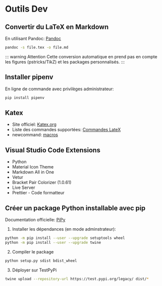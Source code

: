 # Outils Dev

<ClientOnly>
  <ButtonBackToTop/>
</ClientOnly>

## Convertir du LaTeX en Markdown

En utilisant Pandoc: [Pandoc](http://pandoc.org/)

``` bash
pandoc -s file.tex -o file.md
```
::: warning Attention
Cette conversion automatique en prend pas en compte les figures (pstricks/TikZ) et les packages personnalisés.
:::

## Installer pipenv

En ligne de commande avec privilèges administrateur:
``` bash
pip install pipenv
```

## Katex

+ Site officiel: [Katex.org](https://katex.org/)
+ Liste des commandes supportées: [Commandes LateX](https://katex.org/docs/support_table.html)
+ newcommand: [macros](https://katex.org/docs/supported.html#macros)

## Visual Studio Code Extensions

+ Python
+ Material Icon Theme
+ Markdown All in One
+ Vetur
+ Bracket Pair Colorizer (1.0.61)
+ Live Server
+ Prettier - Code formatteur

## Créer un package Python installable avec pip

Documentation officielle: [PiPy](https://packaging.python.org/tutorials/packaging-projects/)

1. Installer les dépendances (en mode adminstrateur):

``` bash
python -m pip install --user --upgrade setuptools wheel
python -m pip install --user --upgrade twine
```

2. Compiler le package
```bash
python setup.py sdist bdist_wheel
```

3. Déployer sur TestPyPi
```bash
twine upload --repository-url https://test.pypi.org/legacy/ dist/*
```